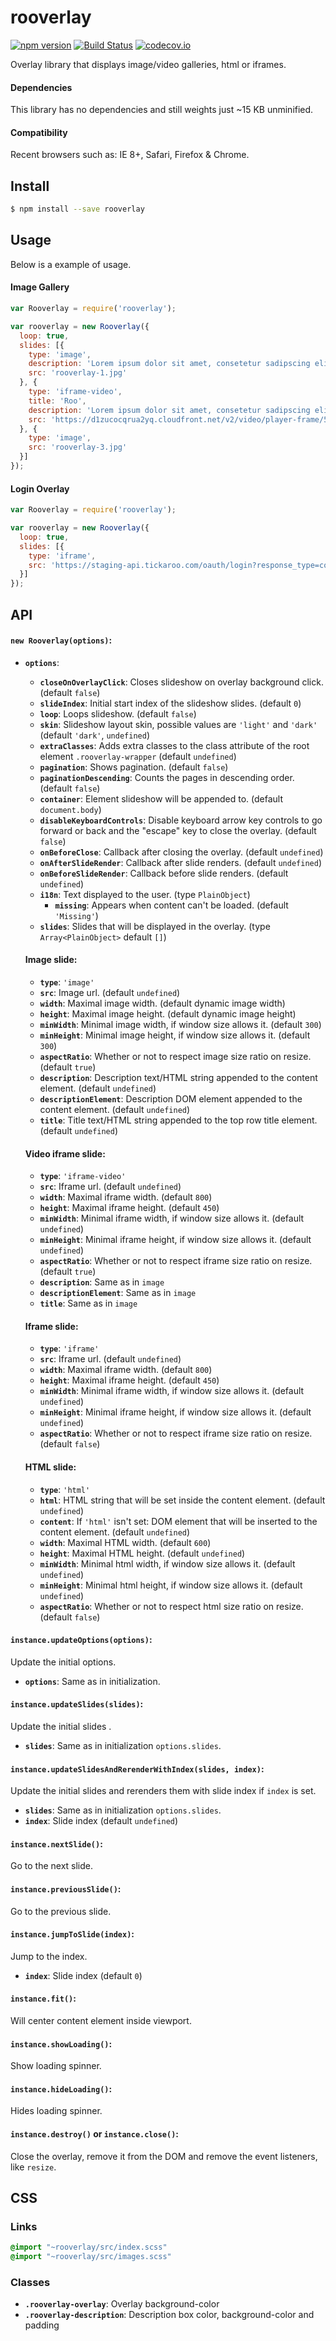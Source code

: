 # rooverlay
[![npm version](https://badge.fury.io/js/rooverlay.svg)](https://www.npmjs.com/package/rooverlay) [![Build Status](https://travis-ci.org/Tickaroo/rooverlay.svg?branch=master)](https://travis-ci.org/Tickaroo/rooverlay) [![codecov.io](https://codecov.io/github/Tickaroo/rooverlay/coverage.svg?branch=master)](https://codecov.io/github/Tickaroo/rooverlay?branch=master)

Overlay library that displays image/video galleries, html or iframes.

#### Dependencies

This library has no dependencies and still weights just ~15 KB unminified.

#### Compatibility

Recent browsers such as: IE 8+, Safari, Firefox & Chrome.


## Install

```bash
$ npm install --save rooverlay
```


## Usage

Below is a example of usage.

#### Image Gallery

```javascript
var Rooverlay = require('rooverlay');

var rooverlay = new Rooverlay({
  loop: true,
  slides: [{
    type: 'image',
    description: 'Lorem ipsum dolor sit amet, consetetur sadipscing elitr',
    src: 'rooverlay-1.jpg'
  }, {
    type: 'iframe-video',
    title: 'Roo',
    description: 'Lorem ipsum dolor sit amet, consetetur sadipscing elitr',
    src: 'https://d1zucocqrua2yq.cloudfront.net/v2/video/player-frame/50b6675694a940db6d000001/media-00ism10unt4h9ek0ysbr25?autoplay=true'
  }, {
    type: 'image',
    src: 'rooverlay-3.jpg'
  }]
});
```

#### Login Overlay

```javascript
var Rooverlay = require('rooverlay');

var rooverlay = new Rooverlay({
  loop: true,
  slides: [{
    type: 'iframe',
    src: 'https://staging-api.tickaroo.com/oauth/login?response_type=code&client_id=55d34d46e4b0b5f93ed111da&_lang=en'
  }]
});
```

## API

#### `new Rooverlay(options)`:

- **`options`**:
  - **`closeOnOverlayClick`**: Closes slideshow on overlay background click. (default `false`)
  - **`slideIndex`**: Initial start index of the slideshow slides. (default `0`)
  - **`loop`**: Loops slideshow. (default `false`)
  - **`skin`**: Slideshow layout skin, possible values are `'light'` and `'dark'` (default `'dark'`, `undefined`)
  - **`extraClasses`**: Adds extra classes to the class attribute of the root element `.rooverlay-wrapper` (default `undefined`)
  - **`pagination`**: Shows pagination. (default `false`)
  - **`paginationDescending`**: Counts the pages in descending order. (default `false`)
  - **`container`**: Element slideshow will be appended to. (default `document.body`)
  - **`disableKeyboardControls`**: Disable keyboard arrow key controls to go forward or back and the "escape" key to close the overlay. (default `false`)
  - **`onBeforeClose`**: Callback after closing the overlay. (default `undefined`)
  - **`onAfterSlideRender`**: Callback after slide renders. (default `undefined`)
  - **`onBeforeSlideRender`**: Callback before slide renders. (default `undefined`)
  - **`i18n`**:
    Text displayed to the user.
    (type `PlainObject`)
    - **`missing`**: Appears when content can't be loaded. (default `'Missing'`)
  - **`slides`**:
    Slides that will be displayed in the overlay.
    (type `Array<PlainObject>` default `[]`)  

  #### Image slide:
    - **`type`**: `'image'`
    - **`src`**: Image url. (default `undefined`)
    - **`width`**: Maximal image width. (default dynamic image width)
    - **`height`**: Maximal image height. (default dynamic image height)
    - **`minWidth`**: Minimal image width, if window size allows it. (default `300`)
    - **`minHeight`**: Minimal image height, if window size allows it. (default `300`)
    - **`aspectRatio`**: Whether or not to respect image size ratio on resize. (default `true`)
    - **`description`**: Description text/HTML string appended to the content element. (default `undefined`)
    - **`descriptionElement`**: Description DOM element appended to the content element. (default `undefined`)
    - **`title`**: Title text/HTML string appended to the top row title element. (default `undefined`)

  #### Video iframe slide:
    - **`type`**: `'iframe-video'`
    - **`src`**: Iframe url. (default `undefined`)
    - **`width`**: Maximal iframe width. (default `800`)
    - **`height`**: Maximal iframe height. (default `450`)
    - **`minWidth`**: Minimal iframe width, if window size allows it. (default `undefined`)
    - **`minHeight`**: Minimal iframe height, if window size allows it. (default `undefined`)
    - **`aspectRatio`**: Whether or not to respect iframe size ratio on resize. (default `true`)
    - **`description`**: Same as in `image`
    - **`descriptionElement`**: Same as in `image`
    - **`title`**: Same as in `image`

  #### Iframe slide:
    - **`type`**: `'iframe'`
    - **`src`**: Iframe url. (default `undefined`)
    - **`width`**: Maximal iframe width. (default `800`)
    - **`height`**: Maximal iframe height. (default `450`)
    - **`minWidth`**: Minimal iframe width, if window size allows it. (default `undefined`)
    - **`minHeight`**: Minimal iframe height, if window size allows it. (default `undefined`)
    - **`aspectRatio`**: Whether or not to respect iframe size ratio on resize. (default `false`)

  #### HTML slide:
    - **`type`**: `'html'`
    - **`html`**: HTML string that will be set inside the content element. (default `undefined`)
    - **`content`**: If `'html'` isn't set: DOM element that will be inserted to the content element. (default `undefined`)
    - **`width`**: Maximal HTML width. (default `600`)
    - **`height`**: Maximal HTML height. (default `undefined`)
    - **`minWidth`**: Minimal html width, if window size allows it. (default `undefined`)
    - **`minHeight`**: Minimal html height, if window size allows it. (default `undefined`)
    - **`aspectRatio`**: Whether or not to respect html size ratio on resize. (default `false`)


#### `instance.updateOptions(options)`:

Update the initial options.

- **`options`**: Same as in initialization.


#### `instance.updateSlides(slides)`:

Update the initial slides .
- **`slides`**: Same as in initialization `options.slides`.

#### `instance.updateSlidesAndRerenderWithIndex(slides, index)`:

Update the initial slides and rerenders them with slide index if `index` is set.

- **`slides`**: Same as in initialization `options.slides`.
- **`index`**: Slide index (default `undefined`)

#### `instance.nextSlide()`:

Go to the next slide.

#### `instance.previousSlide()`:

Go to the previous slide.

#### `instance.jumpToSlide(index)`:

Jump to the index.

- **`index`**: Slide index (default `0`)

#### `instance.fit()`:

Will center content element inside viewport.

#### `instance.showLoading()`:

Show loading spinner.

#### `instance.hideLoading()`:

Hides loading spinner.

#### `instance.destroy()` or `instance.close()`:

Close the overlay, remove it from the DOM and remove the event listeners, like `resize`.


## CSS

### Links

```sass
@import "~rooverlay/src/index.scss"
@import "~rooverlay/src/images.scss"
```

### Classes

- **`.rooverlay-overlay`**: Overlay background-color
- **`.rooverlay-description`**: Description box color, background-color and padding
